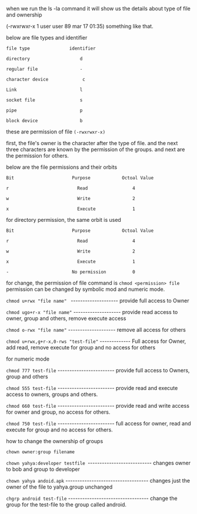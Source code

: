 when we run the ls -la command it will show us the details about type of file and ownership

(-rwxrwxr-x 1 user user 89 mar 17 01:35) something like that.

below are file types and identifier

`file type               identifier`

`directory                   d`

`regular file                -`

`character device             c`

`Link                        l`

`socket file                 s`

`pipe                        p`

`block device                b`


these are permission of file `(-rwxrwxr-x)`

first, the file's owner is the character after the type of file. and the next three characters are known by the permission of the groups. and next are the permission for others.

below are the file permissions and their orbits

`Bit                      Purpose            Octoal Value`

`r                          Read                 4`

`w                          Write                2`

`x                          Execute              1`

for directory permission, the same orbit is used 

`Bit                      Purpose            Octoal Value`

`r                          Read                 4`

`w                          Write                2`

`x                          Execute              1`

`-                        No permission          0`


for change, the permission of file command is `chmod <permission> file`
permission can be changed by symbolic mod and numeric mode.

`chmod u+rwx "file name" `      -------------------- provide full access to Owner

`chmod ugo+r-x "file name"`   -------------------- provide read access to owner, group and others, remove execute access

`chmod o-rwx "file name"`      -------------------- remove all access for others

`chmod u+rwx,g+r-x,0-rws "test-file"` ------------- Full access for Owner, add read, remove execute for group and no access for others

for numeric mode

`chmod 777 test-file` ------------------------ provide full access to Owners, group and others

`chmod 555 test-file` ------------------------ provide read and execute access to owners, groups and others.

`chmod 660 test-file` ------------------------ provide read and write access for owner and group, no access for others.

`chmod 750 test-file` ------------------------ full access for owner, read and execute for group and no access for others.

how to change the ownership of groups

`chown owner:group filename`

`chown yahya:developer testfile `--------------------------- changes owner to bob and group to developer

`chown yahya andoid.apk` ----------------------------------- changes just the owner of the file to yahya.group unchanged

`chgrp android test-file` ---------------------------------- change the group for the test-file to the group called android.
